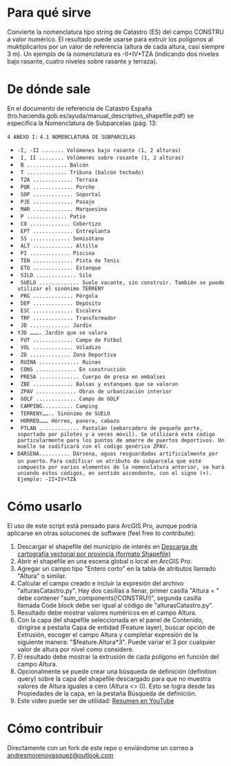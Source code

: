 # Para qué sirve
Convierte la nomenclatura tipo string de Catastro (ES) del campo CONSTRU a valor numérico. El resultado puede usarse para extruir los polígonos al muktiplicarlos por un valor de referencia (altura de cada altura, casi siempre 3 m). Un ejemplo de la nomenclatura es -II+IV+TZA (indicando dos niveles bajo rasante, cuatro niveles sobre rasante y terraza).

# De dónde sale
En el documento de referencia de Catastro España (tro.hacienda.gob.es/ayuda/manual_descriptivo_shapefile.pdf) se especifica la Nomenclatura de Subparcelas (pág. 13:

``4 ANEXO I:``
``4.1 NOMENCLATURA DE SUBPARCELAS``
- ``-I, -II ....... Volúmenes bajo rasante (1, 2 alturas)``
- `` I, II ........ Volúmenes sobre rasante (1, 2 alturas)``
- `` B ............. Balcón``
- `` T ............. Tribuna (balcón techado)``
- `` TZA ............. Terraza``
- `` POR ............. Porche``
- `` SOP ............. Soportal``
- `` PJE ............. Pasaje``
- `` MAR ............. Marquesina``
- `` P ............. Patio``
- `` CO ............. Cobertizo``
- `` EPT ............. Entreplanta``
- `` SS ............. Semisótano``
- `` ALT ............. Altillo``
- `` PI ............. Piscina``
- `` TEN ............. Pista de Tenis``
- `` ETQ ............. Estanque``
- `` SILO ............. Silo``
- `` SUELO ............. Suelo vacante, sin construir. También se puede utilizar el sinónimo TERRENY``
- `` PRG ............. Pérgola``
- `` DEP ............. Depósito``
- `` ESC ............. Escalera``
- `` TRF ............. Transformador``
- `` JD ............. Jardín``
- ``YJD ………. Jardín que se valora``
- `` FUT ............. Campo de Fútbol``
- `` VOL ............. Voladizo``
- `` ZD ............. Zona Deportiva``
- `` RUINA ............. Ruinas``
- `` CONS ............. En construcción``
- `` PRESA ............. Cuerpo de presa en embalses``
- `` ZBE ............. Balsas y estanques que se valoran``
- `` ZPAV ............. Obras de urbanización interior``
- `` GOLF ............. Campo de GOLF``
- `` CAMPING.......... Camping``
- `` TERRENY…….. Sinónimo de SUELO``
- `` HORREO……… Hórreo, panera, cabazo``
- `` PTLAN ............. Pantalán (embarcadero de pequeño porte, soportado por pilotes y a veces
móvil). Se utilizará este código particularmente para los puntos de amarre
de puertos deportivos. Un muelle se codificará con el código genérico
ZPAV.``
-  ``DARSENA.......... Dársena, aguas resguardadas artificialmente por un puerto.``
``Para codificar un atributo de subparcela que esté compuesto por varios elementos de la nomenclatura
anterior, se hará uniendo estos códigos, en sentido ascendente, con el signo (+).
Ejemplo: -II+IV+TZA``

 # Cómo usarlo
El uso de este script está pensado para ArcGIS Pro, aunque podría aplicarse en otras soluciones de software (feel free to contribute):

1. Descargar el shapefile del municipio de interés en [Descarga de cartografía vectorial por provincia (formato Shapefile)](https://www.sedecatastro.gob.es/Accesos/SECAccDescargaDatos.aspx)
2. Abrir el shapefile en una escena global o local en ArcGIS Pro.
3. Agregar un campo tipo "Entero corto" en la tabla de atributos llamado "Altura" o similar.
4. Calcular el campo creado e incluir la expresión del archivo "alturasCatastro.py". Hay dos casillas a llenar, primer casilla "Altura = " debe contener "sum_components(!CONSTRU!)", segunda casilla llamada Code block debe ser igual al código de "alturasCatastro.py".
5. Resultado debe mostrar valores numéricos en el campo Altura.
6. Con la capa del shapefile seleccionada en el panel de Contenido, dirigirse a pestaña Capa de entidad (Feature layer), buscar opción de Extrusión, escoger el campo Altura y completar expresión de la siguiente manera: "$feature.Altura*3". Puede variar el 3 por cualquier valor de altura por nivel como considere.
7. El resultado debe mostrar la extrusión de cada polígono en función del campo Altura.
8. Opcionalmente se puede crear una búsqueda de definición (definition query) sobre la capa del shapefile descargado para que no muestra valores de Altura iguales a cero (Altura <> 0). Esto se logra desde las Propiedades de la capa, en la pestaña Búsqueda de definición.
9. Este video puede ser de utilidad: [Resumen en YouTube](https://youtu.be/HL67Pwvk33Y)

# Cómo contribuir
Directamente con un fork de este repo o enviándome un correo a andresmorenovasquez@outlook.com

 
